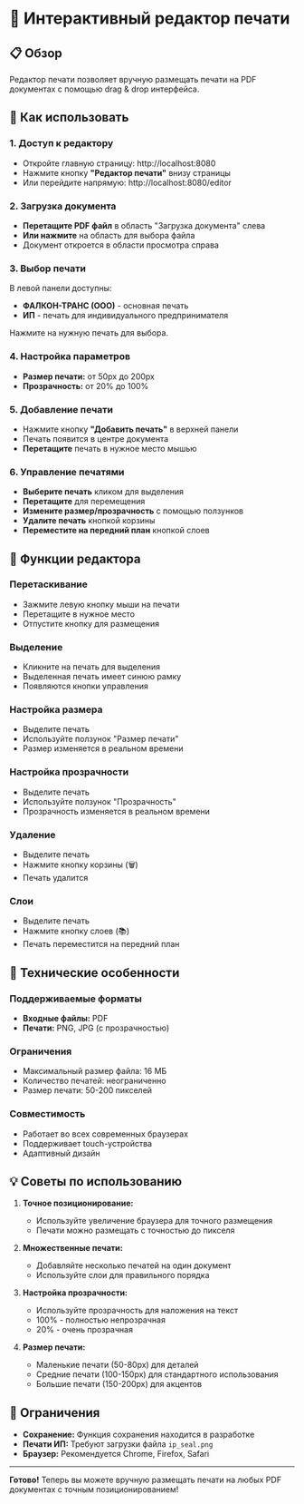 # 🎨 Интерактивный редактор печати

## 📋 Обзор

Редактор печати позволяет вручную размещать печати на PDF документах с помощью drag & drop интерфейса.

## 🚀 Как использовать

### 1. Доступ к редактору
- Откройте главную страницу: http://localhost:8080
- Нажмите кнопку **"Редактор печати"** внизу страницы
- Или перейдите напрямую: http://localhost:8080/editor

### 2. Загрузка документа
- **Перетащите PDF файл** в область "Загрузка документа" слева
- **Или нажмите** на область для выбора файла
- Документ откроется в области просмотра справа

### 3. Выбор печати
В левой панели доступны:
- **ФАЛКОН-ТРАНС (ООО)** - основная печать
- **ИП** - печать для индивидуального предпринимателя

Нажмите на нужную печать для выбора.

### 4. Настройка параметров
- **Размер печати:** от 50px до 200px
- **Прозрачность:** от 20% до 100%

### 5. Добавление печати
- Нажмите кнопку **"Добавить печать"** в верхней панели
- Печать появится в центре документа
- **Перетащите** печать в нужное место мышью

### 6. Управление печатями
- **Выберите печать** кликом для выделения
- **Перетащите** для перемещения
- **Измените размер/прозрачность** с помощью ползунков
- **Удалите печать** кнопкой корзины
- **Переместите на передний план** кнопкой слоев

## 🎯 Функции редактора

### Перетаскивание
- Зажмите левую кнопку мыши на печати
- Перетащите в нужное место
- Отпустите кнопку для размещения

### Выделение
- Кликните на печать для выделения
- Выделенная печать имеет синюю рамку
- Появляются кнопки управления

### Настройка размера
- Выделите печать
- Используйте ползунок "Размер печати"
- Размер изменяется в реальном времени

### Настройка прозрачности
- Выделите печать
- Используйте ползунок "Прозрачность"
- Прозрачность изменяется в реальном времени

### Удаление
- Выделите печать
- Нажмите кнопку корзины (🗑️)
- Печать удалится

### Слои
- Выделите печать
- Нажмите кнопку слоев (📚)
- Печать переместится на передний план

## 🔧 Технические особенности

### Поддерживаемые форматы
- **Входные файлы:** PDF
- **Печати:** PNG, JPG (с прозрачностью)

### Ограничения
- Максимальный размер файла: 16 МБ
- Количество печатей: неограниченно
- Размер печати: 50-200 пикселей

### Совместимость
- Работает во всех современных браузерах
- Поддерживает touch-устройства
- Адаптивный дизайн

## 💡 Советы по использованию

1. **Точное позиционирование:**
   - Используйте увеличение браузера для точного размещения
   - Печати можно размещать с точностью до пикселя

2. **Множественные печати:**
   - Добавляйте несколько печатей на один документ
   - Используйте слои для правильного порядка

3. **Настройка прозрачности:**
   - Используйте прозрачность для наложения на текст
   - 100% - полностью непрозрачная
   - 20% - очень прозрачная

4. **Размер печати:**
   - Маленькие печати (50-80px) для деталей
   - Средние печати (100-150px) для стандартного использования
   - Большие печати (150-200px) для акцентов

## 🚧 Ограничения

- **Сохранение:** Функция сохранения находится в разработке
- **Печати ИП:** Требуют загрузки файла `ip_seal.png`
- **Браузер:** Рекомендуется Chrome, Firefox, Safari

---

**Готово!** Теперь вы можете вручную размещать печати на любых PDF документах с точным позиционированием! 
